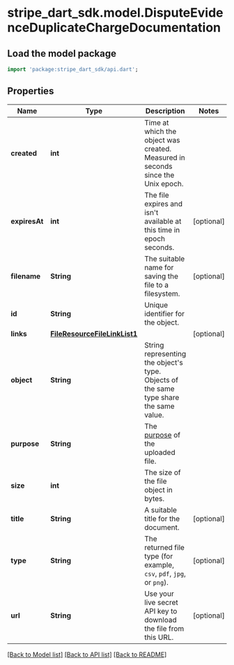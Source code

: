 # stripe_dart_sdk.model.DisputeEvidenceDuplicateChargeDocumentation

## Load the model package
```dart
import 'package:stripe_dart_sdk/api.dart';
```

## Properties
Name | Type | Description | Notes
------------ | ------------- | ------------- | -------------
**created** | **int** | Time at which the object was created. Measured in seconds since the Unix epoch. | 
**expiresAt** | **int** | The file expires and isn't available at this time in epoch seconds. | [optional] 
**filename** | **String** | The suitable name for saving the file to a filesystem. | [optional] 
**id** | **String** | Unique identifier for the object. | 
**links** | [**FileResourceFileLinkList1**](FileResourceFileLinkList1.md) |  | [optional] 
**object** | **String** | String representing the object's type. Objects of the same type share the same value. | 
**purpose** | **String** | The [purpose](https://stripe.com/docs/file-upload#uploading-a-file) of the uploaded file. | 
**size** | **int** | The size of the file object in bytes. | 
**title** | **String** | A suitable title for the document. | [optional] 
**type** | **String** | The returned file type (for example, `csv`, `pdf`, `jpg`, or `png`). | [optional] 
**url** | **String** | Use your live secret API key to download the file from this URL. | [optional] 

[[Back to Model list]](../README.md#documentation-for-models) [[Back to API list]](../README.md#documentation-for-api-endpoints) [[Back to README]](../README.md)


